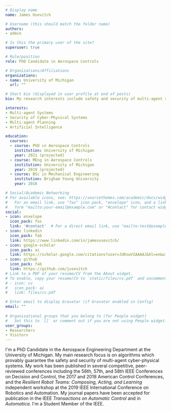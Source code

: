 ```yaml
---
# Display name
name: James Usevitch

# Username (this should match the folder name)
authors:
- admin

# Is this the primary user of the site?
superuser: true

# Role/position
role: PhD Candidate in Aerospace Controls

# Organizations/Affiliations
organizations:
- name: University of Michigan
  url: ""

# Short bio (displayed in user profile at end of posts)
bio: My research interests include safety and security of multi-agent systems, and distributed algorithms

interests:
- Multi-agent Systems
- Security of Cyber-Physical Systems
- Multi-agent Planning
- Artificial Intelligence

education:
  courses:
  - course: PhD in Aerospace Controls
    institution: University of Michigan
    year: 2021 (projected)
  - course: MEng in Aerospace Controls
    institution: University of Michigan
    year: 2019 (projected)
  - course: BSc in Mechanical Engineering
    institution: Brigham Young University
    year: 2016

# Social/Academic Networking
# For available icons, see: https://sourcethemes.com/academic/docs/widgets/#icons
#   For an email link, use "fas" icon pack, "envelope" icon, and a link in the
#   form "mailto:your-email@example.com" or "#contact" for contact widget.
social:
- icon: envelope
  icon_pack: fas
  link: '#contact'  # For a direct email link, use "mailto:test@example.org".
- icon: linkedin
  icon_pack: fab
  link: https://www.linkedin.com/in/jamesusevitch/
- icon: google-scholar
  icon_pack: ai
  link: https://scholar.google.com/citations?user=JUKswVIAAAAJ&hl=en&oi=ao
- icon: github
  icon_pack: fab
  link: https://github.com/jusevitch
# Link to a PDF of your resume/CV from the About widget.
# To enable, copy your resume/CV to `static/files/cv.pdf` and uncomment the lines below.  
# - icon: cv
#   icon_pack: ai
#   link: files/cv.pdf

# Enter email to display Gravatar (if Gravatar enabled in Config)
email: ""
  
# Organizational groups that you belong to (for People widget)
#   Set this to `[]` or comment out if you are not using People widget.  
user_groups:
- Researchers
- Visitors
---
```


I'm a PhD Candidate in the Aerospace Engineering Department at the University of Michigan. My main research focus is on algorithms which provably guarantee the safety and security of multi-agent cyber-physical systems. My work has been published in several competitive, peer-reviewed conferences including the 56th, 57th, and 58th IEEE Conferences on Decision and Control, the 2017 and 2018 American Control Conferences, and the _Resilient Robot Teams: Composing, Acting, and Learning_ independent workshop at the 2019 IEEE International Conference on Robotics and Automation. My journal papers have been accepted for publication in the IEEE _Transactions on Automatic Control_ and in _Automatica_. I'm a Student Member of the IEEE.
